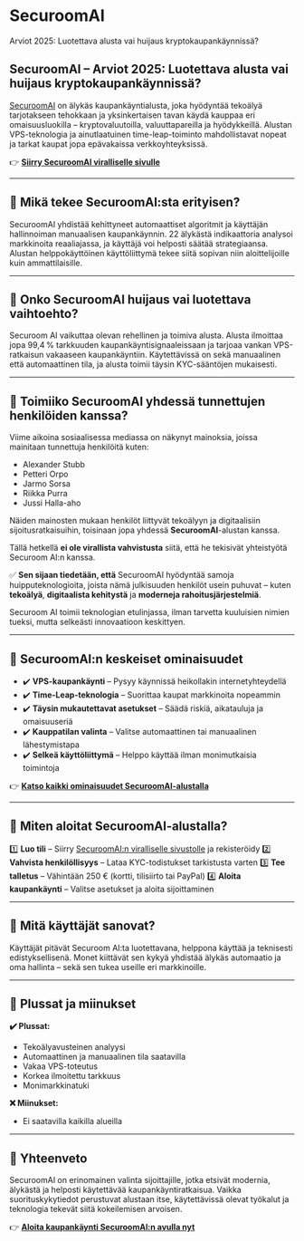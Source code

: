 # SecuroomAI
Arviot 2025: Luotettava alusta vai huijaus kryptokaupankäynnissä?

## SecuroomAI – Arviot 2025: Luotettava alusta vai huijaus kryptokaupankäynnissä?

[SecuroomAI](https://securoomai.fi) on älykäs kaupankäyntialusta, joka hyödyntää tekoälyä tarjotakseen tehokkaan ja yksinkertaisen tavan käydä kauppaa eri omaisuusluokilla – kryptovaluutoilla, valuuttapareilla ja hyödykkeillä. Alustan VPS-teknologia ja ainutlaatuinen time-leap-toiminto mahdollistavat nopeat ja tarkat kaupat jopa epävakaissa verkkoyhteyksissä.

👉 **[Siirry SecuroomAI viralliselle sivulle](https://securoomai.fi)**

---

## 📌 Mikä tekee SecuroomAI:sta erityisen?

SecuroomAI yhdistää kehittyneet automaattiset algoritmit ja käyttäjän hallinnoiman manuaalisen kaupankäynnin. 22 älykästä indikaattoria analysoi markkinoita reaaliajassa, ja käyttäjä voi helposti säätää strategiaansa. Alustan helppokäyttöinen käyttöliittymä tekee siitä sopivan niin aloittelijoille kuin ammattilaisille.

---

## 📌 Onko SecuroomAI huijaus vai luotettava vaihtoehto?

Securoom AI vaikuttaa olevan rehellinen ja toimiva alusta. Alusta ilmoittaa jopa 99,4 % tarkkuuden kaupankäyntisignaaleissaan ja tarjoaa vankan VPS-ratkaisun vakaaseen kaupankäyntiin. Käytettävissä on sekä manuaalinen että automaattinen tila, ja alusta toimii täysin KYC-sääntöjen mukaisesti.

---

## 📌 Toimiiko SecuroomAI yhdessä tunnettujen henkilöiden kanssa?

Viime aikoina sosiaalisessa mediassa on näkynyt mainoksia, joissa mainitaan tunnettuja henkilöitä kuten:

- Alexander Stubb
- Petteri Orpo
- Jarmo Sorsa
- Riikka Purra
- Jussi Halla-aho

Näiden mainosten mukaan henkilöt liittyvät tekoälyyn ja digitaalisiin sijoitusratkaisuihin, toisinaan jopa yhdessä **SecuroomAI**-alustan kanssa.

Tällä hetkellä **ei ole virallista vahvistusta** siitä, että he tekisivät yhteistyötä Securoom AI:n kanssa.

✅ **Sen sijaan tiedetään, että** SecuroomAI hyödyntää samoja huipputeknologioita, joista nämä julkisuuden henkilöt usein puhuvat – kuten **tekoälyä**, **digitaalista kehitystä** ja **moderneja rahoitusjärjestelmiä**.

Securoom AI toimii teknologian etulinjassa, ilman tarvetta kuuluisien nimien tueksi, mutta selkeästi innovaatioon keskittyen.

---

## 📌 SecuroomAI:n keskeiset ominaisuudet

- ✔️ **VPS-kaupankäynti** – Pysyy käynnissä heikollakin internetyhteydellä
- ✔️ **Time-Leap-teknologia** – Suorittaa kaupat markkinoita nopeammin
- ✔️ **Täysin mukautettavat asetukset** – Säädä riskiä, aikatauluja ja omaisuuseriä
- ✔️ **Kauppatilan valinta** – Valitse automaattinen tai manuaalinen lähestymistapa
- ✔️ **Selkeä käyttöliittymä** – Helppo käyttää ilman monimutkaisia toimintoja

👉 **[Katso kaikki ominaisuudet SecuroomAI-alustalla](https://securoomai.fi)**

---

## 📌 Miten aloitat SecuroomAI-alustalla?

1️⃣ **Luo tili** – Siirry [SecuroomAI:n viralliselle sivustolle](https://securoomai.fi) ja rekisteröidy
2️⃣ **Vahvista henkilöllisyys** – Lataa KYC-todistukset tarkistusta varten
3️⃣ **Tee talletus** – Vähintään 250 € (kortti, tilisiirto tai PayPal)
4️⃣ **Aloita kaupankäynti** – Valitse asetukset ja aloita sijoittaminen

---

## 📌 Mitä käyttäjät sanovat?

Käyttäjät pitävät Securoom AI:ta luotettavana, helppona käyttää ja teknisesti edistyksellisenä. Monet kiittävät sen kykyä yhdistää älykäs automaatio ja oma hallinta – sekä sen tukea useille eri markkinoille.

---

## 📌 Plussat ja miinukset

**✔️ Plussat:**
- Tekoälyavusteinen analyysi
- Automaattinen ja manuaalinen tila saatavilla
- Vakaa VPS-toteutus
- Korkea ilmoitettu tarkkuus
- Monimarkkinatuki

**❌ Miinukset:**
- Ei saatavilla kaikilla alueilla

---

## 📌 Yhteenveto

SecuroomAI on erinomainen valinta sijoittajille, jotka etsivät modernia, älykästä ja helposti käytettävää kaupankäyntiratkaisua. Vaikka suorituskykytiedot perustuvat alustaan itse, käytettävissä olevat työkalut ja teknologia tekevät siitä kokeilemisen arvoisen.

👉 **[Aloita kaupankäynti SecuroomAI:n avulla nyt](https://securoomai.fi)**
